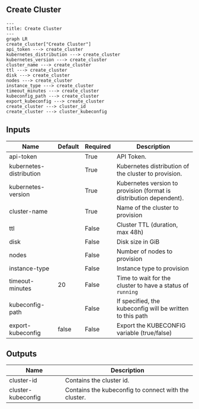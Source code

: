 ## Create Cluster

```mermaid
---
title: Create Cluster
---
graph LR
create_cluster["Create Cluster"]
api_token ---> create_cluster
kubernetes_distribution ---> create_cluster
kubernetes_version ---> create_cluster
cluster_name ---> create_cluster
ttl ---> create_cluster
disk ---> create_cluster
nodes ---> create_cluster
instance_type ---> create_cluster
timeout_minutes ---> create_cluster
kubeconfig_path ---> create_cluster
export_kubeconfig ---> create_cluster
create_cluster ---> cluster_id
create_cluster ---> cluster_kubeconfig
```
## Inputs
| Name | Default | Required | Description |
| --- | --- | --- | --- |
| api-token |  | True | API Token. |
| kubernetes-distribution |  | True | Kubernetes distribution of the cluster to provision. |
| kubernetes-version |  | True | Kubernetes version to provision (format is distribution dependent). |
| cluster-name |  | True | Name of the cluster to provision |
| ttl |  | False | Cluster TTL (duration, max 48h) |
| disk |  | False | Disk size in GiB |
| nodes |  | False | Number of nodes to provision |
| instance-type |  | False | Instance type to provision |
| timeout-minutes | 20 | False | Time to wait for the cluster to have a status of `running` |
| kubeconfig-path |  | False | If specified, the kubeconfig will be written to this path |
| export-kubeconfig | false | False | Export the KUBECONFIG variable (true/false) |

## Outputs
| Name | Description |
| --- | --- |
| cluster-id | Contains the cluster id. |
| cluster-kubeconfig | Contains the kubeconfig to connect with the cluster. |

